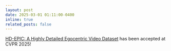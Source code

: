 ```yaml
---
layout: post
date: 2025-03-01 01:11:00-0400
inline: true
related_posts: false
---
```


[HD-EPIC: A Highly Detailed Egocentric Video Dataset](https://hd-epic.github.io/) has been accepted at CVPR 2025!
